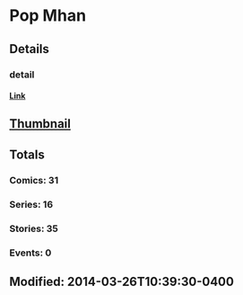 # Pop  Mhan 
## Details
### detail
#### [Link](http://marvel.com/comics/creators/5105/pop_mhan?utm_campaign=apiRef&utm_source=225578a89fc76f3d20fbffda5d17a88d)
## [Thumbnail](http://i.annihil.us/u/prod/marvel/i/mg/f/20/4bfff6b512b4c.jpg)
## Totals
### Comics: 31
### Series: 16
### Stories: 35
### Events: 0
## Modified: 2014-03-26T10:39:30-0400